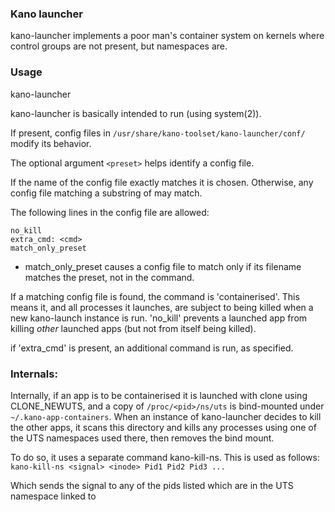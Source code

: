 ### Kano launcher

kano-launcher implements a poor man's container system on kernels where control groups
are not present, but namespaces are.

### Usage
kano-launcher <command> <preset>

kano-launcher is basically intended to run <command> (using system(2)).

If present, config files in ```/usr/share/kano-toolset/kano-launcher/conf/```
modify its behavior.

The optional argument ```<preset>``` helps identify a config file.

If the name of the config file exactly matches <preset> it is chosen.
Otherwise, any config file matching a substring of <command>  may match.

The following lines in the config file are allowed:

```
no_kill
extra_cmd: <cmd>
match_only_preset
```

 * match_only_preset causes a config file to match only if its filename matches the preset, not
   in the command.
 
If a matching config file is found, the command is 'containerised'. This means it, and
all processes it launches, are subject to being killed when a new kano-launch instance is run.
'no_kill' prevents a launched app from killing *other* launched apps (but not from itself
being killed).

if 'extra_cmd' is present, an additional command is run, as specified.


### Internals:

Internally, if an app is to be containerised it is launched with clone using CLONE_NEWUTS,
and a copy of ```/proc/<pid>/ns/uts``` is bind-mounted under ```~/.kano-app-containers```.
When an instance of kano-launcher decides to kill the other apps, it scans this directory and
kills any processes using one of the UTS namespaces used there, then removes the bind mount.

To do so, it uses a separate command kano-kill-ns. This is used as follows:
  ``` kano-kill-ns <signal> <inode> Pid1 Pid2 Pid3 ... ```

Which sends the signal <signal> to any of the pids listed which are in the UTS namespace
linked to <inode>

